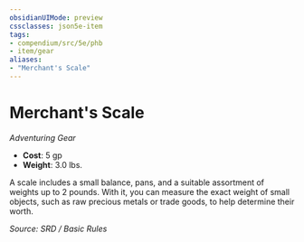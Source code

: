 ```yaml
---
obsidianUIMode: preview
cssclasses: json5e-item
tags:
- compendium/src/5e/phb
- item/gear
aliases: 
- "Merchant's Scale"
---
```

# Merchant's Scale
*Adventuring Gear*  

- **Cost**: 5 gp
- **Weight**: 3.0 lbs.

A scale includes a small balance, pans, and a suitable assortment of weights up to 2 pounds. With it, you can measure the exact weight of small objects, such as raw precious metals or trade goods, to help determine their worth.

*Source: SRD / Basic Rules*